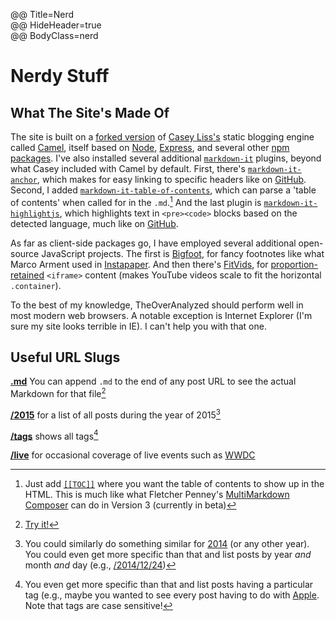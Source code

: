 @@ Title=Nerd  
@@ HideHeader=true  
@@ BodyClass=nerd

# Nerdy Stuff

## What The Site's Made Of

The site is built on a [forked version][1] of [Casey Liss's][2]  static blogging engine called [Camel][3], itself based on [Node][4], [Express][5], and several other [npm][6] [packages][7]. I've also installed several additional [`markdown-it`][8] plugins, beyond what Casey included with Camel by default. First, there's [`markdown-it-anchor`][9], which makes for easy linking to specific headers like on [GitHub][10]. Second, I added [`markdown-it-table-of-contents`][11], which can parse a 'table of contents' when called for in the `.md`.[^pa] And the last plugin is [`markdown-it-highlightjs`][12], which highlights text in ```<pre><code>``` blocks based on the detected language, much like on [GitHub][13].

As far as client-side packages go, I have employed several additional open-source JavaScript projects. The first is [Bigfoot][14], for fancy footnotes like what Marco Arment used in [Instapaper][15]. And then there's [FitVids][16], for [proportion-retained][17] `<iframe>` content (makes YouTube videos scale to fit the horizontal `.container`).
 
To the best of my knowledge, TheOverAnalyzed should perform well in most modern web browsers. A notable exception is Internet Explorer (I'm sure my site looks terrible in IE). I can't help you with that one. 

## Useful URL Slugs

**[.md][18]** You can append `.md` to the end of any post URL to see the actual Markdown for that file[^tr]

**[/2015][19]** for a list of all posts during the year of 2015[^p]

**[/tags][20]** shows all tags[^t]

**[/live][21]** for occasional coverage of live events such as [WWDC][22]


[1]: https://github.com/DataMcFly/camel
[2]: https://twitter.com/caseyliss
[3]: https://github.com/cliss/camel
[4]: https://nodejs.org/
[5]: http://expressjs.com/
[6]: https://www.npmjs.com/
[7]: https://github.com/cliss/camel/blob/master/package.json
[8]: https://www.npmjs.com/package/markdown-it
[9]: https://www.npmjs.com/package/markdown-it-anchor
[10]: http://d.pr/i/1iSqM
[11]: https://www.npmjs.com/package/markdown-it-table-of-contents
[12]: https://www.npmjs.com/package/markdown-it-highlightjs
[13]: https://github.com/markdown-it/markdown-it#simple
[14]: http://bigfootjs.com
[15]: http://www.marco.org/2011/10/17/instapaper-4-released
[16]: http://fitvidsjs.com
[17]: @@SiteRoot@@/2015/3/9/constrain-embedded-videos-while-preserving-correct-aspect-ratios-in-squarespace
[18]: @@SiteRoot@@/nerd.md
[19]: @@SiteRoot@@/2015
[20]: @@SiteRoot@@/tags
[21]: @@SiteRoot@@/live
[22]: https://developer.apple.com/wwdc/

[^pa]: Just add [`[[TOC]]`](https://github.com/Oktavilla/markdown-it-table-of-contents#example-markdown) where you want the table of contents to show up in the HTML. This is much like what Fletcher Penney's [MultiMarkdown Composer](http://multimarkdown.com) can do in Version 3 (currently in beta)
[^tr]: [Try it!](@@SiteRoot@@/nerd.md)
[^p]: You could similarly do something similar for [2014](@@SiteRoot@@/2014) (or any other year). You could even get more specific than that and list posts by year *and* month *and* day (e.g., [/2014/12/24](@@SiteRoot@@/2014/12/24))
[^t]: You even get more specific than that and list posts having a particular tag (e.g., maybe you wanted to see every post having to do with [Apple](@@SiteRoot@@/tags/Apple). Note that tags are case sensitive!